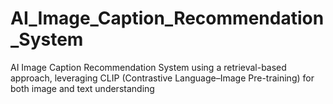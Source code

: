 # AI_Image_Caption_Recommendation_System
  AI Image Caption Recommendation System using a retrieval-based approach, leveraging CLIP (Contrastive Language–Image Pre-training) for both image and text understanding
